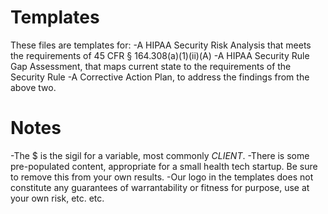 # Templates
These files are templates for:
-A HIPAA Security Risk Analysis that meets the requirements of 45 CFR § 164.308(a)(1)(ii)(A)
-A HIPAA Security Rule Gap Assessment, that maps current state to the requirements of the Security Rule
-A Corrective Action Plan, to address the findings from the above two.

# Notes
-The $ is the sigil for a variable, most commonly $CLIENT$.
-There is some pre-populated content, appropriate for a small health tech startup.  Be sure to remove this from your own results.
-Our logo in the templates does not constitute any guarantees of warrantability or fitness for purpose, use at your own risk, etc. etc.
